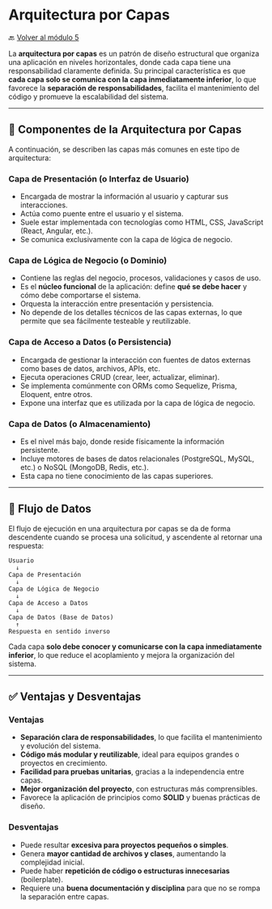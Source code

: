 # Arquitectura por Capas

🔙 [Volver al módulo 5](../summary.md)

La **arquitectura por capas** es un patrón de diseño estructural que organiza una aplicación en niveles horizontales, donde cada capa tiene una responsabilidad claramente definida. Su principal característica es que **cada capa solo se comunica con la capa inmediatamente inferior**, lo que favorece la **separación de responsabilidades**, facilita el mantenimiento del código y promueve la escalabilidad del sistema.

---

## 🧱 Componentes de la Arquitectura por Capas

A continuación, se describen las capas más comunes en este tipo de arquitectura:

### Capa de Presentación (o Interfaz de Usuario)

-   Encargada de mostrar la información al usuario y capturar sus interacciones.
-   Actúa como puente entre el usuario y el sistema.
-   Suele estar implementada con tecnologías como HTML, CSS, JavaScript (React, Angular, etc.).
-   Se comunica exclusivamente con la capa de lógica de negocio.

### Capa de Lógica de Negocio (o Dominio)

-   Contiene las reglas del negocio, procesos, validaciones y casos de uso.
-   Es el **núcleo funcional** de la aplicación: define **qué se debe hacer** y cómo debe comportarse el sistema.
-   Orquesta la interacción entre presentación y persistencia.
-   No depende de los detalles técnicos de las capas externas, lo que permite que sea fácilmente testeable y reutilizable.

### Capa de Acceso a Datos (o Persistencia)

-   Encargada de gestionar la interacción con fuentes de datos externas como bases de datos, archivos, APIs, etc.
-   Ejecuta operaciones CRUD (crear, leer, actualizar, eliminar).
-   Se implementa comúnmente con ORMs como Sequelize, Prisma, Eloquent, entre otros.
-   Expone una interfaz que es utilizada por la capa de lógica de negocio.

### Capa de Datos (o Almacenamiento)

-   Es el nivel más bajo, donde reside físicamente la información persistente.
-   Incluye motores de bases de datos relacionales (PostgreSQL, MySQL, etc.) o NoSQL (MongoDB, Redis, etc.).
-   Esta capa no tiene conocimiento de las capas superiores.

---

## 🔄 Flujo de Datos

El flujo de ejecución en una arquitectura por capas se da de forma descendente cuando se procesa una solicitud, y ascendente al retornar una respuesta:

```
Usuario
  ↓
Capa de Presentación
  ↓
Capa de Lógica de Negocio
  ↓
Capa de Acceso a Datos
  ↓
Capa de Datos (Base de Datos)
  ↑
Respuesta en sentido inverso
```

Cada capa **solo debe conocer y comunicarse con la capa inmediatamente inferior**, lo que reduce el acoplamiento y mejora la organización del sistema.

---

## ✅ Ventajas y Desventajas

### Ventajas

-   **Separación clara de responsabilidades**, lo que facilita el mantenimiento y evolución del sistema.
-   **Código más modular y reutilizable**, ideal para equipos grandes o proyectos en crecimiento.
-   **Facilidad para pruebas unitarias**, gracias a la independencia entre capas.
-   **Mejor organización del proyecto**, con estructuras más comprensibles.
-   Favorece la aplicación de principios como **SOLID** y buenas prácticas de diseño.

### Desventajas

-   Puede resultar **excesiva para proyectos pequeños o simples**.
-   Genera **mayor cantidad de archivos y clases**, aumentando la complejidad inicial.
-   Puede haber **repetición de código o estructuras innecesarias** (boilerplate).
-   Requiere una **buena documentación y disciplina** para que no se rompa la separación entre capas.
